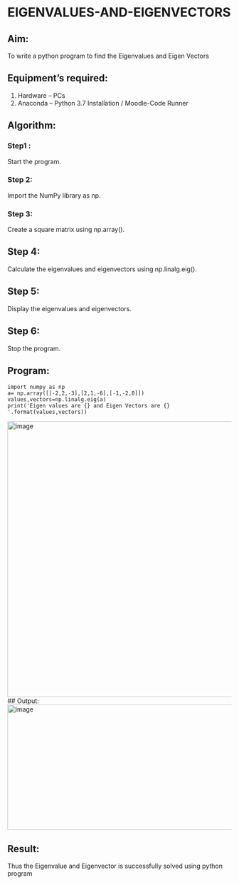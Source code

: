 # EIGENVALUES-AND-EIGENVECTORS
## Aim:
To write a python program to find the Eigenvalues and Eigen Vectors
## Equipment’s required:
1. 	Hardware – PCs
2. 	Anaconda – Python 3.7 Installation / Moodle-Code Runner
## Algorithm:
### Step1 : 
Start the program.
### Step 2:
Import the NumPy library as np.
### Step 3: 
Create a square matrix using np.array().
## Step 4:
Calculate the eigenvalues and eigenvectors using np.linalg.eig().
## Step 5:
Display the eigenvalues and eigenvectors.
## Step 6:
Stop the program.
 


## Program:
~~~
import numpy as np
a= np.array([[-2,2,-3],[2,1,-6],[-1,-2,0]])
values,vectors=np.linalg.eig(a)
print('Eigen values are {} and Eigen Vectors are {} '.format(values,vectors))
~~~
 <img width="1123" height="618" alt="image" src="https://github.com/user-attachments/assets/26a32e41-7497-446d-99c1-3fdf3b6881b6" />
## Output:
<img width="1168" height="281" alt="image" src="https://github.com/user-attachments/assets/50fdaada-688b-4eae-8b51-7d4b0fb74c9d" />

## Result:
Thus the Eigenvalue and Eigenvector is successfully solved using python program

